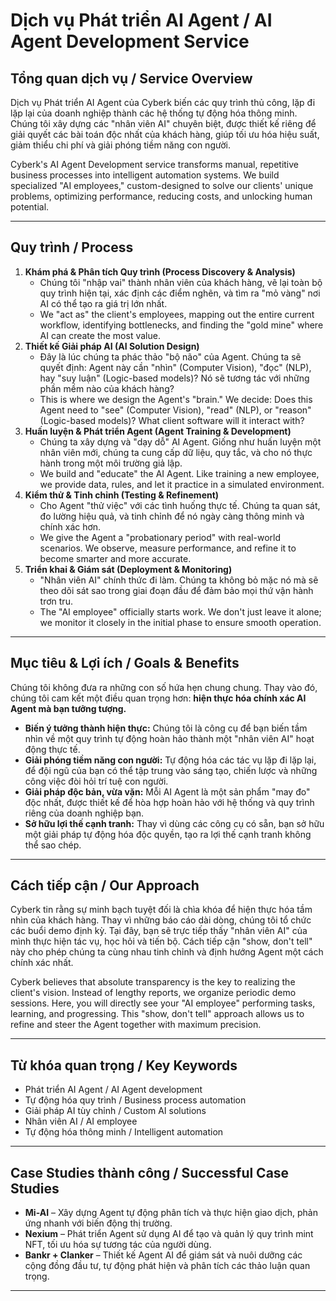 # Dịch vụ Phát triển AI Agent / AI Agent Development Service

## Tổng quan dịch vụ / Service Overview

Dịch vụ Phát triển AI Agent của Cyberk biến các quy trình thủ công, lặp đi lặp lại của doanh nghiệp thành các hệ thống tự động hóa thông minh. Chúng tôi xây dựng các "nhân viên AI" chuyên biệt, được thiết kế riêng để giải quyết các bài toán độc nhất của khách hàng, giúp tối ưu hóa hiệu suất, giảm thiểu chi phí và giải phóng tiềm năng con người.

Cyberk's AI Agent Development service transforms manual, repetitive business processes into intelligent automation systems. We build specialized "AI employees," custom-designed to solve our clients' unique problems, optimizing performance, reducing costs, and unlocking human potential.

---

## Quy trình / Process

1.  **Khám phá & Phân tích Quy trình (Process Discovery & Analysis)**
    -   Chúng tôi "nhập vai" thành nhân viên của khách hàng, vẽ lại toàn bộ quy trình hiện tại, xác định các điểm nghẽn, và tìm ra "mỏ vàng" nơi AI có thể tạo ra giá trị lớn nhất.
    -   We "act as" the client's employees, mapping out the entire current workflow, identifying bottlenecks, and finding the "gold mine" where AI can create the most value.
2.  **Thiết kế Giải pháp AI (AI Solution Design)**
    -   Đây là lúc chúng ta phác thảo "bộ não" của Agent. Chúng ta sẽ quyết định: Agent này cần "nhìn" (Computer Vision), "đọc" (NLP), hay "suy luận" (Logic-based models)? Nó sẽ tương tác với những phần mềm nào của khách hàng?
    -   This is where we design the Agent's "brain." We decide: Does this Agent need to "see" (Computer Vision), "read" (NLP), or "reason" (Logic-based models)? What client software will it interact with?
3.  **Huấn luyện & Phát triển Agent (Agent Training & Development)**
    -   Chúng ta xây dựng và "dạy dỗ" AI Agent. Giống như huấn luyện một nhân viên mới, chúng ta cung cấp dữ liệu, quy tắc, và cho nó thực hành trong một môi trường giả lập.
    -   We build and "educate" the AI Agent. Like training a new employee, we provide data, rules, and let it practice in a simulated environment.
4.  **Kiểm thử & Tinh chỉnh (Testing & Refinement)**
    -   Cho Agent "thử việc" với các tình huống thực tế. Chúng ta quan sát, đo lường hiệu quả, và tinh chỉnh để nó ngày càng thông minh và chính xác hơn.
    -   We give the Agent a "probationary period" with real-world scenarios. We observe, measure performance, and refine it to become smarter and more accurate.
5.  **Triển khai & Giám sát (Deployment & Monitoring)**
    -   "Nhân viên AI" chính thức đi làm. Chúng ta không bỏ mặc nó mà sẽ theo dõi sát sao trong giai đoạn đầu để đảm bảo mọi thứ vận hành trơn tru.
    -   The "AI employee" officially starts work. We don't just leave it alone; we monitor it closely in the initial phase to ensure smooth operation.

---

## Mục tiêu & Lợi ích / Goals & Benefits

Chúng tôi không đưa ra những con số hứa hẹn chung chung. Thay vào đó, chúng tôi cam kết một điều quan trọng hơn: **hiện thực hóa chính xác AI Agent mà bạn tưởng tượng.**

-   **Biến ý tưởng thành hiện thực:** Chúng tôi là công cụ để bạn biến tầm nhìn về một quy trình tự động hoàn hảo thành một "nhân viên AI" hoạt động thực tế.
-   **Giải phóng tiềm năng con người:** Tự động hóa các tác vụ lặp đi lặp lại, để đội ngũ của bạn có thể tập trung vào sáng tạo, chiến lược và những công việc đòi hỏi trí tuệ con người.
-   **Giải pháp độc bản, vừa vặn:** Mỗi AI Agent là một sản phẩm "may đo" độc nhất, được thiết kế để hòa hợp hoàn hảo với hệ thống và quy trình riêng của doanh nghiệp bạn.
-   **Sở hữu lợi thế cạnh tranh:** Thay vì dùng các công cụ có sẵn, bạn sở hữu một giải pháp tự động hóa độc quyền, tạo ra lợi thế cạnh tranh không thể sao chép.

---

## Cách tiếp cận / Our Approach

Cyberk tin rằng sự minh bạch tuyệt đối là chìa khóa để hiện thực hóa tầm nhìn của khách hàng. Thay vì những báo cáo dài dòng, chúng tôi tổ chức các buổi demo định kỳ. Tại đây, bạn sẽ trực tiếp thấy "nhân viên AI" của mình thực hiện tác vụ, học hỏi và tiến bộ. Cách tiếp cận "show, don't tell" này cho phép chúng ta cùng nhau tinh chỉnh và định hướng Agent một cách chính xác nhất.

Cyberk believes that absolute transparency is the key to realizing the client's vision. Instead of lengthy reports, we organize periodic demo sessions. Here, you will directly see your "AI employee" performing tasks, learning, and progressing. This "show, don't tell" approach allows us to refine and steer the Agent together with maximum precision.

---

## Từ khóa quan trọng / Key Keywords

- Phát triển AI Agent / AI Agent development
- Tự động hóa quy trình / Business process automation
- Giải pháp AI tùy chỉnh / Custom AI solutions
- Nhân viên AI / AI employee
- Tự động hóa thông minh / Intelligent automation

---

## Case Studies thành công / Successful Case Studies

- **Mi-AI** – Xây dựng Agent tự động phân tích và thực hiện giao dịch, phản ứng nhanh với biến động thị trường.
- **Nexium** – Phát triển Agent sử dụng AI để tạo và quản lý quy trình mint NFT, tối ưu hóa sự tương tác của người dùng.
- **Bankr + Clanker** – Thiết kế Agent AI để giám sát và nuôi dưỡng các cộng đồng đầu tư, tự động phát hiện và phân tích các thảo luận quan trọng.

--- 